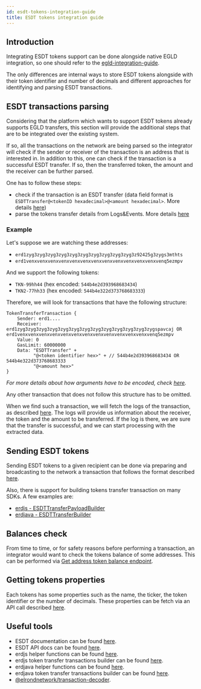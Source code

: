 ```yaml
---
id: esdt-tokens-integration-guide
title: ESDT tokens integration guide
---
```


## **Introduction**
Integrating ESDT tokens support can be done alongside native EGLD integration, so one should refer to the [egld-integration-guide](/integrators/egld-integration-guide).

The only differences are internal ways to store ESDT tokens alongside with their token identifier and number of decimals and different approaches
for identifying and parsing ESDT transactions.

## **ESDT transactions parsing**
Considering that the platform which wants to support ESDT tokens already supports EGLD transfers, this section will
provide the additional steps that are to be integrated over the existing system. 

If so, all the transactions on the network are being parsed so the integrator will check if the sender or receiver of the transaction
is an address that is interested in. 
In addition to this, one can check if the transaction is a successful ESDT transfer. If so, then the transferred token, the amount and the
receiver can be further parsed. 

One has to follow these steps:
- check if the transaction is an ESDT transfer (data field format is `ESDTTransfer@<tokenID hexadecimal>@<amount hexadecimal>`. More details [here](/developers/esdt-tokens#transfers))
- parse the tokens transfer details from Logs&Events. More details [here](/developers/esdt-tokens#parse-fungible-tokens-transfer-logs)

### Example
Let's suppose we are watching these addresses:
- `erd1zyg3zyg3zyg3zyg3zyg3zyg3zyg3zyg3zyg3zyg3z92425g3zygs3mthts`
- `erd1venxvenxvenxvenxvenxvenxvenxvenxvenxvenxvenxvenxvenq5ezmpv`

And we support the following tokens:
- `TKN-99hh44` (hex encoded: `544b4e2d393968683434`)
- `TKN2-77hh33` (hex encoded: `544b4e322d373768683333`)

Therefore, we will look for transactions that have the following structure:
```
TokenTransferTransaction {
    Sender: erd1....
    Receiver: erd1zyg3zyg3zyg3zyg3zyg3zyg3zyg3zyg3zyg3zyg3zyg3zyg3zygspavcaj OR erd1venxvenxvenxvenxvenxvenxvenxvenxvenxvenxvenxvenxvenq5ezmpv
    Value: 0 
    GasLimit: 60000000
    Data: "ESDTTransfer" +
          "@<token identifier hex>" + // 544b4e2d393968683434 OR 544b4e322d373768683333
          "@<amount hex>"
}
```
*For more details about how arguments have to be encoded, check [here](/developers/sc-calls-format).*

Any other transaction that does not follow this structure has to be omitted. 

When we find such a transaction, we will fetch the logs of the transaction, as described [here](/developers/esdt-tokens#parse-fungible-tokens-transfer-logs). 
The logs will provide us information about the receiver, the token and the amount to be transferred. If the log is there, we are sure that 
the transfer is successful, and we can start processing with the extracted data.

## **Sending ESDT tokens**
Sending ESDT tokens to a given recipient can be done via preparing and broadcasting to the network a transaction that 
follows the format described [here](/developers/esdt-tokens#transfers).

Also, there is support for building tokens transfer transaction on many SDKs. A few examples are:
- [erdjs - ESDTTransferPayloadBuilder](https://github.com/ElrondNetwork/elrond-sdk-erdjs/blob/main/src/tokenTransferBuilders.ts)
- [erdjava - ESDTTransferBuilder](https://github.com/ElrondNetwork/elrond-sdk-erdjava/blob/main/src/main/java/elrond/esdt/builders/ESDTTransferBuilder.java)

## **Balances check**
From time to time, or for safety reasons before performing a transaction, an integrator would want to check the tokens balance of some
addresses. This can be performed via [Get address token balance endpoint](/developers/esdt-tokens#get-balance-for-an-address-and-an-esdt-token).

## **Getting tokens properties**
Each tokens has some properties such as the name, the ticker, the token identifier or the number of decimals. 
These properties can be fetch via an API call described [here](/developers/esdt-tokens#get-esdt-token-properties).

## **Useful tools**
- ESDT documentation can be found [here](/developers/esdt-tokens).
- ESDT API docs can be found [here](/developers/esdt-tokens#rest-api).
- erdjs helper functions can be found [here](https://github.com/ElrondNetwork/elrond-sdk-erdjs/blob/release/v9/src/esdtHelpers.ts).
- erdjs token transfer transactions builder can be found [here](https://github.com/ElrondNetwork/elrond-sdk-erdjs/blob/main/src/tokenTransferBuilders.ts).
- erdjava helper functions can be found [here](https://github.com/ElrondNetwork/elrond-sdk-erdjava/blob/esdt-support/src/main/java/elrond/esdt/ESDTFunctions.java).
- erdjava token transfer transactions builder can be found [here](https://github.com/ElrondNetwork/elrond-sdk-erdjava/blob/main/src/main/java/elrond/esdt/builders/ESDTTransferBuilder.java).
- [@elrondnetwork/transaction-decoder](https://www.npmjs.com/package/@elrondnetwork/transaction-decoder).
